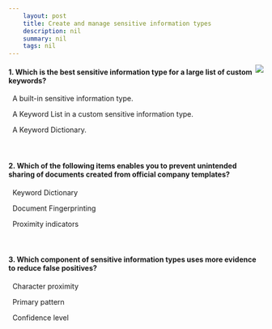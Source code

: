 ```yaml
---
    layout: post
    title: Create and manage sensitive information types 
    description: nil
    summary: nil
    tags: nil
---
```



 <a target="_blank" href="https://docs.microsoft.com/en-us/learn/modules/create-manage-sensitive-information-types/7-knowledge-check/"><i class="fas fa-external-link-alt"></i> </a>
 <img align="right" src="https://docs.microsoft.com/en-us/learn/achievements/create-and-manage-sensitive-information-types.svg">
####  1. Which is the best sensitive information type for a large list of custom keywords?


<i class='far fa-square'></i> &nbsp;&nbsp;A built-in sensitive information type.

<i class='far fa-square'></i> &nbsp;&nbsp;A Keyword List in a custom sensitive information type.

<i class='fas fa-check-square' style='color: Dodgerblue;'></i> &nbsp;&nbsp;A Keyword Dictionary.
<br />
<br />
<br />

####  2. Which of the following items enables you to prevent unintended sharing of documents created from official company templates?


<i class='far fa-square'></i> &nbsp;&nbsp;Keyword Dictionary

<i class='fas fa-check-square' style='color: Dodgerblue;'></i> &nbsp;&nbsp;Document Fingerprinting

<i class='far fa-square'></i> &nbsp;&nbsp;Proximity indicators
<br />
<br />
<br />

####  3. Which component of sensitive information types uses more evidence to reduce false positives?


<i class='far fa-square'></i> &nbsp;&nbsp;Character proximity

<i class='far fa-square'></i> &nbsp;&nbsp;Primary pattern

<i class='fas fa-check-square' style='color: Dodgerblue;'></i> &nbsp;&nbsp;Confidence level
<br />
<br />
<br />
